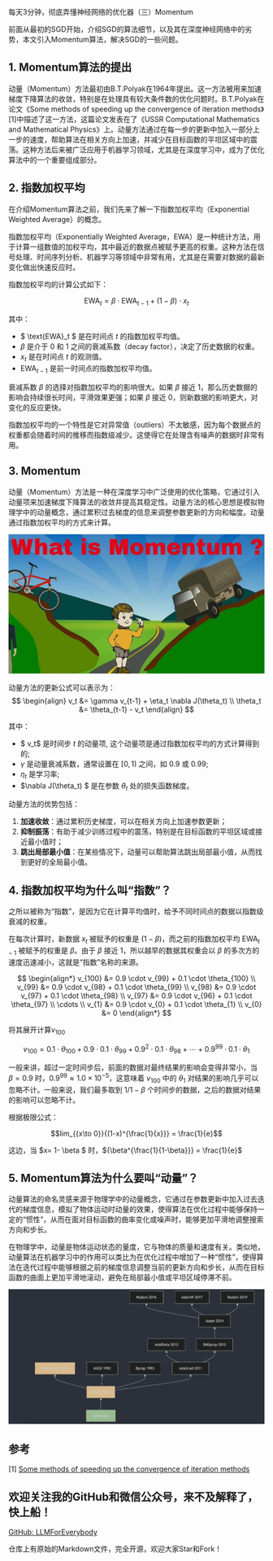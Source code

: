 每天3分钟，彻底弄懂神经网络的优化器（三）Momentum

前面从最初的SGD开始，介绍SGD的算法细节，以及其在深度神经网络中的劣势，本文引入Momentum算法，解决SGD的一些问题。


## 1. Momentum算法的提出
动量（Momentum）方法最初由B.T.Polyak在1964年提出。这一方法被用来加速梯度下降算法的收敛，特别是在处理具有较大条件数的优化问题时。B.T.Polyak在论文《Some methods of speeding up the convergence of iteration methods》[1]中描述了这一方法，这篇论文发表在了《USSR Computational Mathematics and Mathematical Physics》上。动量方法通过在每一步的更新中加入一部分上一步的速度，帮助算法在相关方向上加速，并减少在目标函数的平坦区域中的震荡。这种方法后来被广泛应用于机器学习领域，尤其是在深度学习中，成为了优化算法中的一个重要组成部分。

## 2. 指数加权平均

在介绍Momentum算法之前，我们先来了解一下指数加权平均（Exponential Weighted Average）的概念。

指数加权平均（Exponentially Weighted Average，EWA）是一种统计方法，用于计算一组数值的加权平均，其中最近的数据点被赋予更高的权重。这种方法在信号处理、时间序列分析、机器学习等领域中非常有用，尤其是在需要对数据的最新变化做出快速反应时。

指数加权平均的计算公式如下：

$$ \text{EWA}_t = \beta \cdot \text{EWA}_{t-1} + (1 - \beta) \cdot x_t $$

其中：
- $ \text{EWA}_t $ 是在时间点 $t$ 的指数加权平均值。
- $\beta$ 是介于 0 和 1 之间的衰减系数（decay factor），决定了历史数据的权重。
- $x_t$ 是在时间点 $t$ 的观测值。
- $\text{EWA}_{t-1}$ 是前一时间点的指数加权平均值。

衰减系数 $\beta$ 的选择对指数加权平均的影响很大。如果 $\beta$ 接近 1，那么历史数据的影响会持续很长时间，平滑效果更强；如果 $\beta$ 接近 0，则新数据的影响更大，对变化的反应更快。

指数加权平均的一个特性是它对异常值（outliers）不太敏感，因为每个数据点的权重都会随着时间的推移而指数级减少。这使得它在处理含有噪声的数据时非常有用。

## 3. Momentum 

动量（Momentum）方法是一种在深度学习中广泛使用的优化策略，它通过引入动量项来加速梯度下降算法的收敛并提高其稳定性。动量方法的核心思想是模拟物理学中的动量概念，通过累积过去梯度的信息来调整参数更新的方向和幅度。动量通过指数加权平均的方式来计算。

![alt text](assest/神经网络的优化器（三）Momentum/1.png)

动量方法的更新公式可以表示为：
$$
\begin{align}
v_t &= \gamma v_{t-1} + \eta_t \nabla J(\theta_t) \\
\theta_t &= \theta_{t-1} - v_t 
\end{align}
$$

其中：
- $ v_t$ 是时间步 $t$ 的动量项, 这个动量项是通过指数加权平均的方式计算得到的;
- $\gamma$ 是动量衰减系数，通常设置在 $[0,1)$ 之间，如 0.9 或 0.99;
- $\eta_t$ 是学习率;
- $\nabla J(\theta_t) $ 是在参数 $\theta_t$ 处的损失函数梯度。

动量方法的优势包括：
1. **加速收敛**：通过累积历史梯度，可以在相关方向上加速参数更新；
2. **抑制振荡**：有助于减少训练过程中的震荡，特别是在目标函数的平坦区域或接近最小值时；
3. **跳出局部最小值**：在某些情况下，动量可以帮助算法跳出局部最小值，从而找到更好的全局最小值。

## 4. 指数加权平均为什么叫“指数”？

之所以被称为“指数”，是因为它在计算平均值时，给予不同时间点的数据以指数级衰减的权重。

在每次计算时，新数据 $x_t$ 被赋予的权重是 $(1 - \beta)$，而之前的指数加权平均 $\text{EWA}_{t-1}$ 被赋予的权重是 $\beta$。由于 $\beta$ 接近 1，所以越早的数据其权重会以 $\beta$ 的多次方的速度迅速减小，这就是“指数”名称的来源。

$$ 
\begin{align*}
v_{100} &= 0.9 \cdot v_{99} + 0.1 \cdot \theta_{100} \\
v_{99} &= 0.9 \cdot v_{98} + 0.1 \cdot \theta_{99} \\
v_{98} &= 0.9 \cdot v_{97} + 0.1 \cdot \theta_{98} \\
v_{97} &= 0.9 \cdot v_{96} + 0.1 \cdot \theta_{97} \\
\cdots \\ 
v_{1} &= 0.9 \cdot v_{0} + 0.1 \cdot \theta_{1} \\
v_{0} &= 0
\end{align*}
$$

将其展开计算$v_{100}$

$$
v_{100} = 0.1 \cdot \theta_{100} + 0.9 \cdot 0.1 \cdot \theta_{99} + 0.9^2 \cdot 0.1 \cdot \theta_{98} + \cdots + 0.9^{99} \cdot 0.1 \cdot \theta_{1} 
$$

一般来讲，超过一定时间步后，前面的数据对最终结果的影响会变得非常小，当 $\beta = 0.9$ 时，$0.9^{99} \approx 1.0 \times 10^{-5}$，这意味着 $v_{100}$ 中的 $\theta_{1}$ 对结果的影响几乎可以忽略不计。一般来说，我们最多取到 $1/1-\beta$ 个时间步的数据，之后的数据对结果的影响可以忽略不计。

根据极限公式：

$$lim_{{x\to 0}}{(1-x)^{\frac{1}{x}}} = \frac{1}{e}$$

这边，当 $x= 1- \beta $ 时，${\beta^{\frac{1}{1-\beta}}} = \frac{1}{e}$


## 5. Momentum算法为什么要叫“动量”？

动量算法的命名灵感来源于物理学中的动量概念，它通过在参数更新中加入过去迭代的梯度信息，模拟了物体运动时动量的效果，使得算法在优化过程中能够保持一定的“惯性”，从而在面对目标函数的曲率变化或噪声时，能够更加平滑地调整搜索方向和步长。

在物理学中，动量是物体运动状态的量度，它与物体的质量和速度有关。类似地，动量算法在机器学习中的作用可以类比为在优化过程中增加了一种“惯性”，使得算法在迭代过程中能够根据之前的梯度信息调整当前的更新方向和步长，从而在目标函数的曲面上更加平滑地滚动，避免在局部最小值或平坦区域停滞不前。

![alt text](assest/神经网络的优化器（三）Momentum/0.png)

## 参考
[1] [Some methods of speeding up the convergence of iteration methods](https://www.sciencedirect.com/science/article/abs/pii/0041555364901375)

## 欢迎关注我的GitHub和微信公众号，来不及解释了，快上船！

[GitHub: LLMForEverybody](https://github.com/luhengshiwo/LLMForEverybody)

仓库上有原始的Markdown文件，完全开源，欢迎大家Star和Fork！